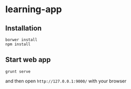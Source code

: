 # learning-app
## Installation
```
borwer install
npm install
```

## Start web app
```
grunt serve
```
and then open `http://127.0.0.1:9000/` with your browser
